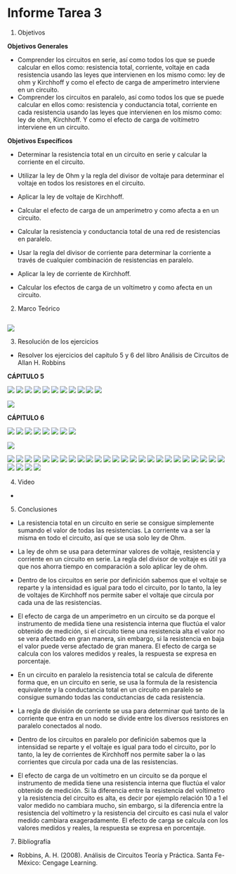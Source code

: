 # Informe Tarea 3

1. Objetivos

 __Objetivos Generales__

* Comprender los circuitos en serie, así como todos los que se puede calcular en ellos como: resistencia total, corriente, voltaje en cada resistencia usando las leyes que intervienen en los mismo como: ley de ohm y Kirchhoff y como el efecto de carga de amperímetro interviene en un circuito.
* Comprender los circuitos en paralelo, así como todos los que se puede calcular en ellos como: resistencia y conductancia total, corriente en cada resistencia usando las leyes que intervienen en los mismo como: ley de ohm, Kirchhoff. Y como el efecto de carga de voltímetro interviene en un circuito. 

__Objetivos Específicos__
* Determinar la resistencia total en un circuito en serie y calcular la corriente en el circuito.
* Utilizar la ley de Ohm y la regla del divisor de voltaje para determinar el voltaje en todos los resistores en el circuito.
* Aplicar la ley de voltaje de Kirchhoff. 
* Calcular el efecto de carga de un amperímetro y como afecta a en un circuito.



* Calcular la resistencia y conductancia total de una red de resistencias en paralelo.
* Usar la regla del divisor de corriente para determinar la corriente a través de cualquier combinación de resistencias en paralelo.
* Aplicar la ley de corriente de Kirchhoff.
* Calcular los efectos de carga de un voltímetro y como afecta en un circuito.

2. Marco Teórico

![]()

![](https://github.com/ItzAdoc/ImagenesD3/blob/main/Paralelo.PNG)

3. Resolución de los ejercicios
* Resolver los ejercicios del capítulo 5 y 6 del libro Análisis de Circuitos de Allan H. Robbins

__CÁPITULO 5__

![](https://github.com/ItzAdoc/ImagenesD3/blob/main/5-29.PNG)
![](https://github.com/ItzAdoc/ImagenesD3/blob/main/5-29a.PNG)
![](https://github.com/ItzAdoc/ImagenesD3/blob/main/5-29.bPNG)
![](https://github.com/ItzAdoc/ImagenesD3/blob/main/5-31.PNG)
![](https://github.com/ItzAdoc/ImagenesD3/blob/main/5-31a.PNG)
![](https://github.com/ItzAdoc/ImagenesD3/blob/main/5-31b.PNG)
![](https://github.com/ItzAdoc/ImagenesD3/blob/main/5-33.PNG)
![](https://github.com/ItzAdoc/ImagenesD3/blob/main/5-33a.PNG)
![](https://github.com/ItzAdoc/ImagenesD3/blob/main/5-33b.PNG)
![](https://github.com/ItzAdoc/ImagenesD3/blob/main/5-35.PNG)
![](https://github.com/ItzAdoc/ImagenesD3/blob/main/5-35a.PNG)

![](https://github.com/ItzAdoc/ImagenesD3/blob/main/45-47.jpg)

__CÁPITULO 6__

![](https://github.com/ItzAdoc/ImagenesD3/blob/main/6-1.PNG)
![](https://github.com/ItzAdoc/ImagenesD3/blob/main/6-1a.PNG)
![](https://github.com/ItzAdoc/ImagenesD3/blob/main/6-3.PNG)
![](https://github.com/ItzAdoc/ImagenesD3/blob/main/6-5.PNG)
![](https://github.com/ItzAdoc/ImagenesD3/blob/main/6-5a.PNG)
![](https://github.com/ItzAdoc/ImagenesD3/blob/main/6-5b.PNG)
![](https://github.com/ItzAdoc/ImagenesD3/blob/main/6-7.PNG)
![](https://github.com/ItzAdoc/ImagenesD3/blob/main/6-9.PNG)

![](https://github.com/ItzAdoc/ImagenesD3/blob/main/6-9a.PNG)

![](https://github.com/ItzAdoc/ImagenesD3/blob/main/6-9b.PNG)
![](https://github.com/ItzAdoc/ImagenesD3/blob/main/6-9c.PNG)
![](https://github.com/ItzAdoc/ImagenesD3/blob/main/6-11.PNG)
![](https://github.com/ItzAdoc/ImagenesD3/blob/main/6-11a.PNG)
![](https://github.com/ItzAdoc/ImagenesD3/blob/main/6-11b.PNG)
![](https://github.com/ItzAdoc/ImagenesD3/blob/main/6-13.PNG)
![](https://github.com/ItzAdoc/ImagenesD3/blob/main/6-13a.PNG)
![](https://github.com/ItzAdoc/ImagenesD3/blob/main/6-15.PNG)
![](https://github.com/ItzAdoc/ImagenesD3/blob/main/6-15a.PNG)
![](https://github.com/ItzAdoc/ImagenesD3/blob/main/6-17.PNG)
![](https://github.com/ItzAdoc/ImagenesD3/blob/main/6-17a.PNG)
![](https://github.com/ItzAdoc/ImagenesD3/blob/main/6-19.PNG)
![](https://github.com/ItzAdoc/ImagenesD3/blob/main/6-19aa.PNG)
![](https://github.com/ItzAdoc/ImagenesD3/blob/main/6-19b.PNG)
![](https://github.com/ItzAdoc/ImagenesD3/blob/main/21.jpg)
![](https://github.com/ItzAdoc/ImagenesD3/blob/main/23.jpg)
![](https://github.com/ItzAdoc/ImagenesD3/blob/main/25.jpg)
![](https://github.com/ItzAdoc/ImagenesD3/blob/main/27.jpg)
![](https://github.com/ItzAdoc/ImagenesD3/blob/main/29.jpg)
![](https://github.com/ItzAdoc/ImagenesD3/blob/main/31.jpg)
![](https://github.com/ItzAdoc/ImagenesD3/blob/main/31a.jpg)
![](https://github.com/ItzAdoc/ImagenesD3/blob/main/33.jpg)
![](https://github.com/ItzAdoc/ImagenesD3/blob/main/35.jpg)
![](https://github.com/ItzAdoc/ImagenesD3/blob/main/37.jpg)
![](https://github.com/ItzAdoc/ImagenesD3/blob/main/39.jpg)
![](https://github.com/ItzAdoc/ImagenesD3/blob/main/41.jpg)
![](https://github.com/ItzAdoc/ImagenesD3/blob/main/43.jpg)
![](https://github.com/ItzAdoc/ImagenesD3/blob/main/45.jpg)
![](https://github.com/ItzAdoc/ImagenesD3/blob/main/47.jpg)






4. Video

* 

5. Conclusiones 

* La resistencia total en un circuito en serie se consigue simplemente sumando el valor de todas las resistencias. La corriente va a ser la misma en todo el circuito, así que se usa solo ley de Ohm.  
* La ley de ohm se usa para determinar valores de voltaje, resistencia y corriente en un circuito en serie. La regla del divisor de voltaje es útil ya que nos ahorra tiempo en comparación a solo aplicar ley de ohm.
*  Dentro de los circuitos en serie por definición sabemos que el voltaje se reparte y la intensidad es igual para todo el circuito, por lo tanto, la ley de voltajes de Kirchhoff nos permite saber el voltaje que circula por cada una de las resistencias. 
*  El efecto de carga de un amperímetro en un circuito se da porque el instrumento de medida tiene una resistencia interna que fluctúa el valor obtenido de medición, si el circuito tiene una resistencia alta el valor no se vera afectado en gran manera, sin embargo, si la resistencia en baja el valor puede verse afectado de gran manera. El efecto de carga se calcula con los valores medidos y reales, la respuesta se expresa en porcentaje. 

* En un circuito en paralelo la resistencia total se calcula de diferente forma que, en un circuito en serie, se usa la formula de la resistencia equivalente y la conductancia total en un circuito en paralelo se consigue sumando todas las conductancias de cada resistencia.
* La regla de división de corriente se usa para determinar qué tanto de la corriente que entra en un nodo se divide entre los diversos resistores en paralelo conectados al nodo.
* Dentro de los circuitos en paralelo por definición sabemos que la intensidad se reparte y el voltaje es igual para todo el circuito, por lo tanto, la ley de corrientes de Kirchhoff nos permite saber la o las corrientes que circula por cada una de las resistencias. 
* El efecto de carga de un voltímetro en un circuito se da porque el instrumento de medida tiene una resistencia interna que fluctúa el valor obtenido de medición. Si la diferencia entre la resistencia del voltímetro y la resistencia del circuito es alta, es decir por ejemplo relación 10 a 1 el valor medido no cambiara mucho, sin embargo, si la diferencia entre la resistencia del voltímetro y la resistencia del circuito es casi nula el valor medido cambiara exageradamente. El efecto de carga se calcula con los valores medidos y reales, la respuesta se expresa en porcentaje. 


7. Bibliografía
* Robbins, A. H. (2008). Análisis de Circuitos Teoría y Práctica. Santa Fe-México: Cengage Learning. 
